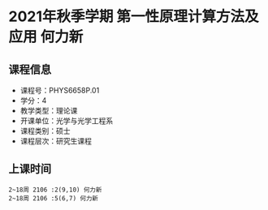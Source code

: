 # 2021年秋季学期 第一性原理计算方法及应用 何力新






## 课程信息

- 课程号：PHYS6658P.01
- 学分：4
- 教学类型：理论课
- 开课单位：光学与光学工程系
- 课程类别：硕士
- 课程层次：研究生课程

## 上课时间

```
2~18周 2106 :2(9,10) 何力新
2~18周 2106 :5(6,7) 何力新
```

